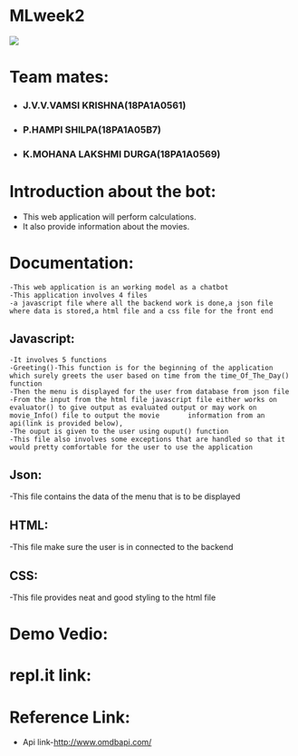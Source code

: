 # MLweek2
![](https://github.com/vamsijavvadi7/mlweek2/blob/main/Screenshot%20(93).png)

# Team mates:
  - ### J.V.V.VAMSI KRISHNA(18PA1A0561)
  - ### P.HAMPI SHILPA(18PA1A05B7)
  - ### K.MOHANA LAKSHMI DURGA(18PA1A0569)
  
# Introduction about the bot:
  -   This web application will perform calculations.
  -   It also provide information about the movies.

# Documentation:
    -This web application is an working model as a chatbot
    -This application involves 4 files
    -a javascript file where all the backend work is done,a json file where data is stored,a html file and a css file for the front end
  ## Javascript:
    -It involves 5 functions
    -Greeting()-This function is for the beginning of the application which surely greets the user based on time from the time_Of_The_Day() function
    -Then the menu is displayed for the user from database from json file
    -From the input from the html file javascript file either works on evaluator() to give output as evaluated output or may work on movie_Info() file to output the movie       information from an api(link is provided below),
    -The ouput is given to the user using ouput() function
    -This file also involves some exceptions that are handled so that it would pretty comfortable for the user to use the application
 ## Json:
 -This file contains the data of the menu that is to be displayed
 ## HTML:
 -This file make sure the user is in connected to the backend
 ## CSS:
 -This file provides neat and good styling to the html file



# Demo Vedio:

# repl.it link:

# Reference Link:
  - Api link-http://www.omdbapi.com/
